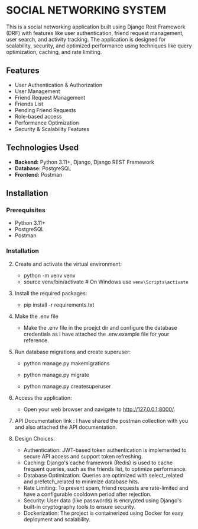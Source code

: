# SOCIAL NETWORKING SYSTEM

This is a social networking application built using Django Rest Framework (DRF) with features like user authentication, friend request management, user search, and activity tracking. The application is designed for scalability, security, and optimized performance using techniques like query optimization, caching, and rate limiting.

## Features

- User Authentication & Authorization
- User Management
- Friend Request Management
- Friends List
- Pending Friend Requests
- Role-based access
- Performance Optimization
- Security & Scalability Features

## Technologies Used

- **Backend:** Python 3.11+, Django, Django REST Framework
- **Database:** PostgreSQL
- **Frontend:** Postman

## Installation

### Prerequisites

- Python 3.11+
- PostgreSQL
- Postman

### Installation

2. Create and activate the virtual environment:

   - python -m venv venv
   - source venv/bin/activate  # On Windows use `venv\Scripts\activate`


3. Install the required packages:

   - pip install -r requirements.txt

4. Make the .env file

   - Make the .env file in the proejct dir and configure the database credentials as I have attached the .env.example file for your reference.

5. Run database migrations and create superuser:

   - python manage.py makemigrations
   - python manage.py migrate

   - python manage.py createsuperuser

6. Access the application:

   - Open your web browser and navigate to http://127.0.0.1:8000/.


7. API Documentation link : I have shared the postman collection with you and also attached the API documentation.


8. Design Choices:

   - Authentication: JWT-based token authentication is implemented to secure API access and support token refreshing.
   - Caching: Django's cache framework (Redis) is used to cache frequent queries, such as the friends list, to optimize performance.
   - Database Optimization: Queries are optimized with select_related and prefetch_related to minimize database hits.
   - Rate Limiting: To prevent spam, friend requests are rate-limited and have a configurable cooldown period after rejection.
   - Security: User data (like passwords) is encrypted using Django's built-in cryptography tools to ensure security.
   - Dockerization: The project is containerized using Docker for easy deployment and scalability.


